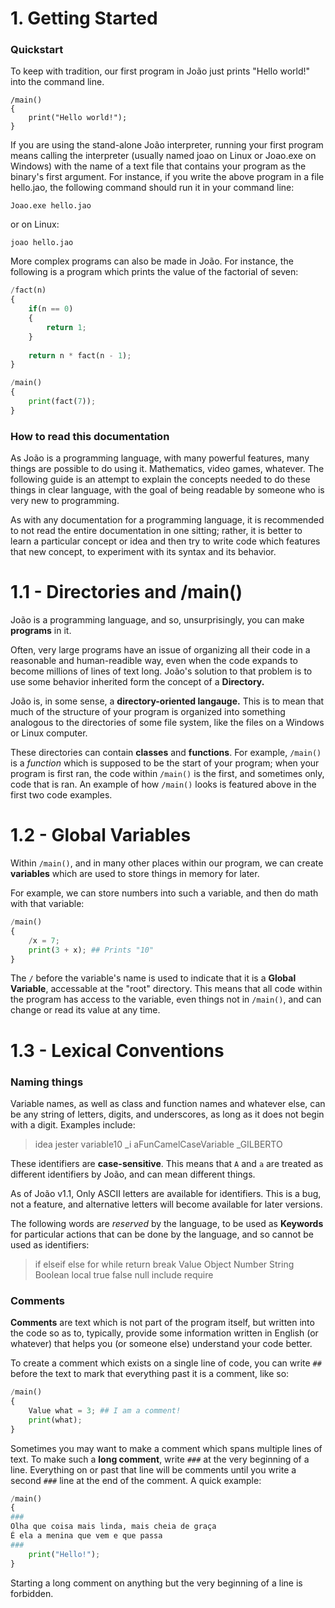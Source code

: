 # 1. Getting Started

### Quickstart

To keep with tradition, our first program in João just prints "Hello world!" into the command line.

```dm
/main()
{
	print("Hello world!");
}
```

If you are using the stand-alone João interpreter, running your first program means calling the interpreter (usually named joao on Linux or Joao.exe on Windows) with the name of a text file that contains your program as the binary's first argument. For instance, if you write the above program in a file hello.jao, the following command should run it in your command line:

```
Joao.exe hello.jao
```

or on Linux:

```
joao hello.jao
```

More complex programs can also be made in João. For instance, the following is a program which prints the value of the factorial of seven:

```python
/fact(n)
{
	if(n == 0)
	{
		return 1;
	}
	
	return n * fact(n - 1);
}

/main()
{
	print(fact(7));
}
```

### How to read this documentation

As João is a programming language, with many powerful features, many things are possible to do using it. Mathematics, video games, whatever. The following guide is an attempt to explain the concepts needed to do these things in clear language, with the goal of being readable by someone who is very new to programming.

As with any documentation for a programming language, it is recommended to not read the entire documentation in one sitting; rather, it is better to learn a particular concept or idea and then try to write code which features that new concept, to experiment with its syntax and its behavior.


# 1.1 - Directories and /main()

João is a programming language, and so, unsurprisingly, you can make **programs** in it.

Often, very large programs have an issue of organizing all their code in a reasonable and human-readible way, even when the code expands to become millions of lines of text long. João's solution to that problem is to use some behavior inherited form the concept of a **Directory.**

João is, in some sense, a **directory-oriented langauge.** This is to mean that much of the structure of your program is organized into something analogous to the directories of some file system, like the files on a Windows or Linux computer.

These directories can contain **classes** and **functions**. For example, ``/main()`` is a *function* which is supposed to be the start of your program; when your program is first ran, the code within ``/main()`` is the first, and sometimes only, code that is ran. An example of how ``/main()`` looks is featured above in the first two code examples.

# 1.2 - Global Variables

Within ``/main()``, and in many other places within our program, we can create **variables** which are used to store things in memory for later.

For example, we can store numbers into such a variable, and then do math with that variable:

```python
/main()
{
    /x = 7;
    print(3 + x); ## Prints "10"
}
```

The ``/`` before the variable's name is used to indicate that it is a **Global Variable**, accessable at the "root" directory. This means that all code within the program has access to the variable, even things not in ``/main()``, and can change or read its value at any time.

# 1.3 - Lexical Conventions

### Naming things

Variable names, as well as class and function names and whatever else, can be any string of letters, digits, and underscores, as long as it does not begin with a digit. Examples include:

> idea
> jester
> variable10
> \_i
> aFunCamelCaseVariable
> \_GILBERTO


These identifiers are **case-sensitive**. This means that ``A`` and ``a`` are treated as different identifiers by João, and can mean different things.

As of João v1.1, Only ASCII letters are available for identifiers. This is a bug, not a feature, and alternative letters will become available for later versions.

The following words are *reserved* by the language, to be used as **Keywords** for particular actions that can be done by the language, and so cannot be used as identifiers:

> if elseif else
> for while
> return break
> Value Object Number String Boolean local
> true false null
> include require

### Comments

**Comments** are text which is not part of the program itself, but written into the code so as to, typically, provide some information written in English (or whatever) that helps you (or someone else) understand your code better.

To create a comment which exists on a single line of code, you can write ``##`` before the text to mark that everything past it is a comment, like so:

```python
/main()
{
	Value what = 3; ## I am a comment!
	print(what);
}
```

Sometimes you may want to make a comment which spans multiple lines of text. To make such a **long comment**, write ``###`` at the very beginning of a line. Everything on or past that line will be comments until you write a second ``###`` line at the end of the comment. A quick example:

```python
/main()
{
###
Olha que coisa mais linda, mais cheia de graça
É ela a menina que vem e que passa
###
	print("Hello!");
}
```

Starting a long comment on anything but the very beginning of a line is forbidden.
